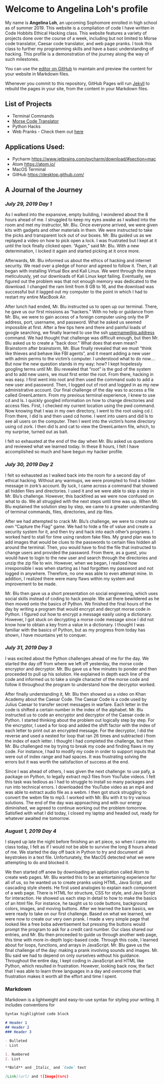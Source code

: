 # **Welcome to Angelina Loh's profile**

My name is **Angelina Loh**, an upcoming Sophomore enrolled in high school as of summer 2019. This website is a compliation of code I have written in Code Hobbits Ethical Hacking class. This website features a variety of projects done over the course of a week, including but not limited to Morse code translator, Caesar code translator, and web page pranks. I took this class to further my programming skills and have a basic understanding of hacking. This profile is a demonstration of the journey along the way of such milestones.

You can use the [editor on GitHub](https://github.com/AngelinaLoh/profile/edit/master/README.md) to maintain and preview the content for your website in Markdown files.

Whenever you commit to this repository, GitHub Pages will run [Jekyll](https://jekyllrb.com/) to rebuild the pages in your site, from the content in your Markdown files.

## **List of Projects**
- Terminal Commands
- [Morse Code Translator](shell.md)
- Python Hacks
- Web Pranks - Check them out [here](https://prankz.netlify.com/)

## **Applications Used:**
- Pycharm https://www.jetbrains.com/pycharm/download/#section=mac
- Atom https://atom.io/
- MacOS Terminal
- GitHub https://desktop.github.com/

## **A Journal of the Journey**
### _July 29, 2019 Day 1_
  As I walked into the expansive, empty building, I wondered about the 8 hours ahead of me. I struggled to keep my eyes awake as I walked into the room and met my instructor, Mr. Blu. Once everyone arrived, we were given kits with gadgets and other materials in them. We were instructed to take the picks and transparent lock out of our boxes. Mr. Blu guided us as we replayed a video on how to pick open a lock. I was frustrated but I kept at it until the lock finally clicked open. “Again,” said Mr. Blu. With a new determination, I locked it again and started picking at it once more.

  Afterwards, Mr. Blu informed us about the ethics of hacking and internet security. We read over a pledge of honor and agreed to follow it. Then, it all began with installing Virtual Box and Kali Linux. We went through the steps meticulously, yet our downloads of Kali Linux kept failing. Eventually, we figured out the problem was that not enough memory was dedicated to the download. I changed the ram limit from 8 GB to 16, and the download was successful but it lagged out my computer to the point in which I had to restart my entire MacBook Air.

  After lunch had ended, Mr. Blu instructed us to open up our terminal. There, he gave us our first missions as “hackers.” With no help or guidance from Mr. Blu, we were to gain access of a foreign computer using only the IP address, port, username, and password. What he asked us seemed impossible at first. After a few tips here and there and painful loads of google searching, we finally learned to use the ssh username@ip.address command. We had thought that challenge was difficult enough, but then Mr. Blu asked us to create a “back door.” What does that even mean? Brainstorm after brainstorm, Mr. Blue finally revealed that we must “think like thieves and behave like FBI agents”, and it meant adding a new user with admin perms to the victim’s computer. I understood what to do now…. But now the new question stands in my way: how? I kept hopelessly googling terms until Mr. Blu revealed that “root” is the god of the system and to add new users, we must first enter the root. From there, hacking in was easy. I first went into root and then used the command sudo to add a new user and password. Then, I logged out of root and logged in as my new administrative account. Our final challenge of the day was to access a file called GreenLantern. From my previous terminal experience, I knew to use cd and ls. I quickly googled information on how to change directories and access files. First, I checked my current location using the pwd command. Now knowing that I was in my own directory, I went to the root using cd /. From there, I did ls and then used cd home. I went into users and did ls to see all users on the computer. Then I went into the victim’s home directory using cd zork. I then did ls and cat to view the GreenLantern file, which, to my surprise, turned out as bait.

  I felt so exhausted at the end of the day when Mr. Blu asked us questions and reviewed what we learned today. In these 8 hours, I felt I have accomplished so much and have begun my hacker profile.

### _July 30, 2019 Day 2_
  I felt so exhausted as I walked back into the room for a second day of ethical hacking. Without any warmups, we were prompted to find a hidden message in zork’s account. By luck, I came across a command that showed all hidden files and directories. I used it and we were able to skip a step in Mr. Blu’s challenge. However, this backfired as we were now confused on what to do. We all struggled with the next steps until time was up. When Mr. Blu explained the solution step by step, we came to a greater understanding of terminal commands, files, directories, and zip files.

  After we had attempted to crack Mr. Blu’s challenge, we were to create our own “Capture the Flag” game. We had to hide a file of value and create a security system for it, and then try and hack into each other’s programs. I worked hard to stall for time using random fake files. My grand plan was to add images that would be clues to the passwords to certain files hidden all around the terminal. Then, you would have to find the file that instructed to change users and provided the password. From there, as a guest, you would have to login to the new user and search through the directories and unzip the zip file to win. However, when we began, I realized how irresponsible I was when starting as I had forgotten my password and not logged in anywhere. Therefore, no one was able to even attempt mine. In addition, I realized there were many flaws within my system and improvement to be made.

  Mr. Blu then gave us a short presentation on social engineering, which uses social skills instead of coding to hack people. We sat there bewildered as he then moved onto the basics of Python. We finished the final hours of the day by writing a program that would encrypt and decrypt morse code in Python. I figured out how to encrypt a message easily using a dictionary. However, I got stuck on decrypting a morse code message since I did not know how to obtain a key from a value in a dictionary. I thought I was familiar with the basics of Python, but as my progress from today has shown, I have mountains yet to conquer.

### _July 31, 2019 Day 3_
  I was excited about the Python challenges ahead of me for the day. We started the day off from where we left off yesterday, the morse code encryptor and decryptor. Mr. Blu gave us a few minutes to ponder and then proceeded to pull up his solution. He explained in depth each line of the code and informed us to take a single character of the morse code and follow it throughout the program to understand how the decryptor worked.

  After finally understanding it, Mr. Blu then showed us a video on Khan Academy about the Caesar Code. The Caesar Code is a code used by Julius Caesar to transfer secret messages in warfare. Each letter in the code is shifted a certain number in the index of the alphabet. Mr. Blu instructed us to code an encryptor and decryptor of the Caesar code in Python. I started thinking about the problem out logically step by step. For the encryptor, I used a for loop and added the shift factor with the index of each letter to print out an encrypted message. For the decryptor, I did the reverse and used a nested for loop that ran 26 times and subtracted i from the index of each letter. I thought I had completed the challenge, but then Mr. Blu challenged me by trying to break my code and finding flaws in my code. For instance, I had to modify my code in order to support inputs that were out of index range and had spaces. It was frustrating solving the errors but it was worth the satisfaction of success at the end.

  Since I was ahead of others, I was given the next challenge: to use pafy, a package on Python, to legally extract mp3 files from YouTube videos. I felt this task was tedious as I had to struggle to install so many packages and run into technical errors. I downloaded the YouTube video as an mp4 and was able to extract audio file as a webm. I then got stuck struggling to convert the webm file to mp3. I worked with Mr. Blu with it to try various solutions. The end of the day was approaching and with our energy diminished, we agreed to continue working out the problem tomorrow. Satisfied with what I did today, I closed my laptop and headed out, ready for whatever awaited me tomorrow.

### _August 1, 2019 Day 4_
  I stayed up late the night before finishing an art piece, so when I came into class today, I felt as if I would not be able to survive the long 8 hours ahead of me. We started the day off back in Python to try and document all keystrokes in a text file. Unfortunately, the MacOS detected what we were attempting to do and blocked it.

  We then started off anew by downloading an application called Atom to create web pages. Mr. Blu wanted this to be an entertaining experience for all of us, so he wanted us to create pranks using HTML, Java Script, and cascading style sheets. He first used analogies to explain each component of a web page. There is HTML for structure, CSS for style, and Java Script for interaction. He showed us each step in detail to how to make the basics of an html file. For instance, he taught us to code buttons, background colors, images, and moving buttons. After we learned the bare basics, we were ready to take on our first challenge. Based on what we learned, we were now to create our very own prank. I made a very simple page that looked like a free boba advertisement but pressing the buttons would prompt the program to ask for a credit card number. Our class shared our entries, and Mr. Blu then proceeded to guide us through another web page, this time with more in-depth logic-based code. Through this code, I learned about for loops, functions, and arrays in JavaScript. Mr. Blu gave us the final challenge of the day: making a prank involving sounds and images. Mr. Blu said we had to depend on only ourselves without his guidance. Throughout the entire day, I kept coding in JavaScript and HTML like Python, which resulted in frustration. However, looking back now, the fact that I was able to learn three languages in a day and overcome that frustration makes it worth all the effort and time I spent.

### Markdown

Markdown is a lightweight and easy-to-use syntax for styling your writing. It includes conventions for

```markdown
Syntax highlighted code block

# Header 1
## Header 2
### Header 3

- Bulleted
- List

1. Numbered
2. List

**Bold** and _Italic_ and `Code` text

[Link](url) and ![Image](src)
```
